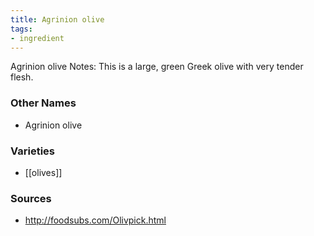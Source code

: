 ```yaml
---
title: Agrinion olive
tags:
- ingredient
---
```

Agrinion olive Notes: This is a large, green Greek olive with very tender flesh.

### Other Names

* Agrinion olive

### Varieties

* [[olives]]

### Sources
* http://foodsubs.com/Olivpick.html
